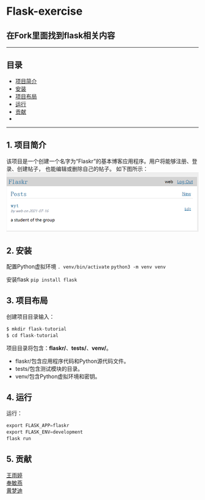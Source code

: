 # Flask-exercise
## 在Fork里面找到flask相关内容

----
## 目录
* [项目简介](#jump1)
* [安装](#jump2)
* [项目布局](#jump3)
* [运行](#jump4)
* [贡献](#jump5)
*
----
## <span id="jump1">1. 项目简介</span>
该项目是一个创建一个名字为“Flaskr”的基本博客应用程序。用户将能够注册、登录、创建帖子，
也能编辑或删除自己的帖子。
如下图所示：
![web1 图标](https://github.com/webtestings/Flask-exercise/blob/main/web1.png)

## <span id="jump2">2. 安装</span>
配置Python虚拟环境
`. venv/bin/activate`
`python3 -m venv venv`

安装flask
`pip install flask`

## <span id="jump3">3. 项目布局</span>
创建项目目录输入：
```python
$ mkdir flask-tutorial
$ cd flask-tutorial
```
项目目录将包含：**flaskr/**、**tests/**、**venv/**。
* flaskr/包含应用程序代码和Python源代码文件。
* tests/包含测试模块的目录。
* venv/包含Python虚拟环境和密钥。

## <span id="jump4">4. 运行</span>

运行：
```python
export FLASK_APP=flaskr
export FLASK_ENV=development
flask run
```

## <span id="jump5">5. 贡献</span>
[王雨婷](https://github.com/winnie0323)  
[奉敏燕](https://github.com/Mint123673)  
[黄梦迪](https://github.com/luck581)  
